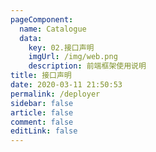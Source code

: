 ```yaml
---
pageComponent: 
  name: Catalogue
  data: 
    key: 02.接口声明
    imgUrl: /img/web.png
    description: 前端框架使用说明
title: 接口声明
date: 2020-03-11 21:50:53
permalink: /deployer
sidebar: false
article: false
comment: false
editLink: false
---
```


